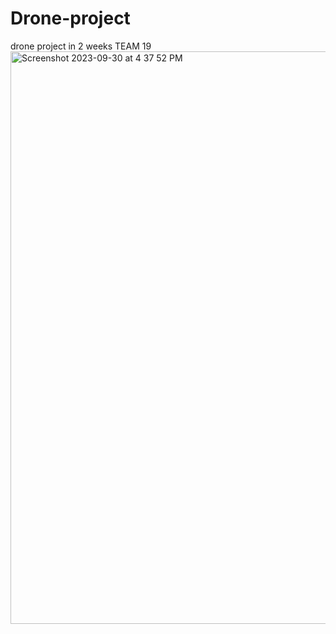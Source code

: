 # Drone-project
drone project in 2 weeks
TEAM 19
<img width="916" alt="Screenshot 2023-09-30 at 4 37 52 PM" src="https://github.com/Vidacelinda/Drone-project/assets/87499194/d48eb39e-ad99-4605-89cf-78dea63949c1">
